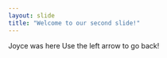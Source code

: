 ```yaml
---
layout: slide
title: "Welcome to our second slide!"
---
```

Joyce was here
Use the left arrow to go back!
